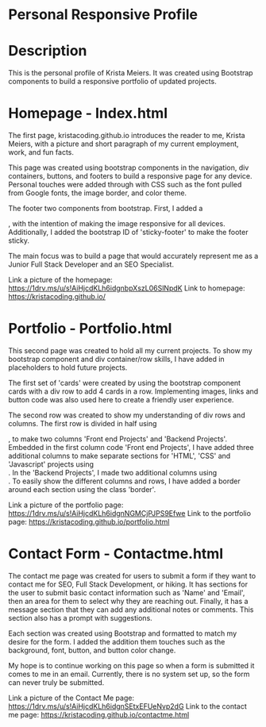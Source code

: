 # Personal Responsive Profile
 
 
# Description
This is the personal profile of Krista Meiers. It was created using Bootstrap components to build a responsive portfolio of updated projects. 
 
# Homepage - Index.html
 
The first page, kristacoding.github.io introduces the reader to me, Krista Meiers, with a picture and short paragraph of my current employment, work, and fun facts. 
 
This page was created using bootstrap components in the navigation, div containers, buttons, and footers to build a responsive page for any device. Personal touches were added through with CSS such as the font pulled from Google fonts, the image border, and color theme. 
 
The footer two components from bootstrap. First, I added a <div class= "col-md-12">, with the intention of making the image responsive for all devices. Additionally, I added the bootstrap ID of 'sticky-footer' to make the footer sticky. 
 
The main focus was to build a page that would accurately represent me as a Junior Full Stack Developer and an SEO Specialist. 
 
Link a picture of the homepage: https://1drv.ms/u/s!AiHjcdKLh6idgnbpXszL06SlNpdK
Link to homepage: https://kristacoding.github.io/
 
# Portfolio - Portfolio.html 
 
This second page was created to hold all my current projects. To show my bootstrap component and div container/row skills, I have added in placeholders to hold future projects. 
 
The first set of 'cards' were created by using the bootstrap component cards with a div row to add 4 cards in a row. Implementing images, links and button code was also used here to create a friendly user experience. 
 
The second row was created to show my understanding of div rows and columns. The first row is divided in half using <div class="col-md-6">, to make two columns 'Front end Projects' and 'Backend Projects'. Embedded in the first column code 'Front end Projects', I have added three additional columns to make separate sections for 'HTML', 'CSS' and 'Javascript' projects using <div class="col-md-4">. In the 'Backend Projects', I made two additional columns using <div class="col-md-6">. To easily show the different columns and rows, I have added a border around each section using the class 'border'.  
 
Link a picture of the portfolio page: https://1drv.ms/u/s!AiHjcdKLh6idgnNGMCjPJPS9Efwe
Link to the portfolio page: https://kristacoding.github.io/portfolio.html
 
# Contact Form - Contactme.html 
 
The contact me page was created for users to submit a form if they want to contact me for SEO, Full Stack Development, or hiking. It has sections for the user to submit basic contact information such as 'Name' and 'Email', then an area for them to select why they are reaching out. Finally, it has a message section that they can add any additional notes or comments. This section also has a prompt with suggestions. 
 
Each section was created using Bootstrap and formatted to match my desire for the form. I added the addition them touches such as the background, font, button, and button color change. 
 
My hope is to continue working on this page so when a form is submitted it comes to me in an email. Currently, there is no system set up, so the form can never truly be submitted.

Link a picture of the Contact Me page: https://1drv.ms/u/s!AiHjcdKLh6idgnSEtxEFUeNvp2dG
Link to the contact me page: https://kristacoding.github.io/contactme.html






